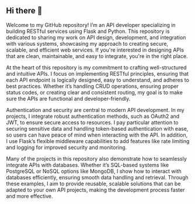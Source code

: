 ## Hi there 👋

Welcome to my GitHub repository! I’m an API developer specializing in building RESTful services using Flask and Python. This repository is dedicated to sharing my work on API design, development, and integration with various systems, showcasing my approach to creating secure, scalable, and efficient web services. If you're interested in designing APIs that are clean, maintainable, and easy to integrate, you're in the right place.

At the heart of this repository is my commitment to crafting well-structured and intuitive APIs. I focus on implementing RESTful principles, ensuring that each API endpoint is logically designed, easy to understand, and adheres to best practices. Whether it’s handling CRUD operations, ensuring proper status codes, or creating clear and consistent routing, my goal is to make sure the APIs are functional and developer-friendly.

Authentication and security are central to modern API development. In my projects, I integrate robust authentication methods, such as OAuth2 and JWT, to ensure secure access to resources. I pay particular attention to securing sensitive data and handling token-based authentication with ease, so users can have peace of mind when interacting with the API. In addition, I use Flask’s flexible middleware capabilities to add features like rate limiting and logging for improved security and monitoring.

Many of the projects in this repository also demonstrate how to seamlessly integrate APIs with databases. Whether it’s SQL-based systems like PostgreSQL or NoSQL options like MongoDB, I show how to interact with databases efficiently, ensuring smooth data handling and retrieval. Through these examples, I aim to provide reusable, scalable solutions that can be adapted to your own API projects, making the development process faster and more effective.





